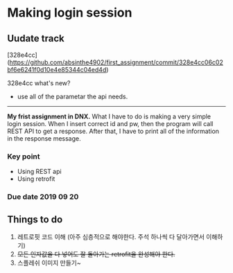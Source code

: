 
Making login session  
====================

## Uudate track ##


[328e4cc] (https://github.com/absinthe4902/first_assignment/commit/328e4cc06c02bf6e6241f0d10e4e85344c04ed4d)

328e4cc
what's new? 
- use all of the parametar the api needs. 



--------------------------------

**My frist assignment in DNX.** 
What I have to do is making a very simple login session. 
When I insert correct id and pw, then the program will call REST API to get a response. 
After that, I have to print all of the information in the response message. 

### Key point 
* Using REST api
* Using retrofit 

### Due date 2019 09 20 



Things to do 
------------
1. 레트로핏 코드 이해 (아주 심층적으로 해야한다. 주석 하나씩 다 달아가면서 이해하기)
2. ~~모든 인자값을 다 넣어도 잘 돌아가는 retrofit을 완성해야 한다.~~
3. 스플레쉬 이미지 만들기~
    
